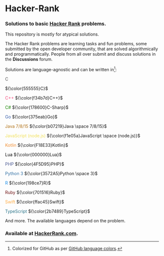 # Hacker-Rank

### Solutions to basic [Hacker Rank](https://www.hackerrank.com/) problems.

This repository is mostly for atypical solutions.

The Hacker Rank problems are learning tasks and fun problems, some submitted by the open developer community, that are solved algorithmically and programmatically.
People from all over submit and discuss solutions in the **Discussions** forum.

Solutions are language-agnostic and can be written in[^1]:

<span style="color:#555555">C</span>

${\color{555555}C}$

<span style="color:#f34b7d">C++</span>
${\color{f34b7d}C++}$

<span style="color:#178600">C#</span>
${\color{178600}C-Sharp}$

<span style="color:#375eab">Go</span>
${\color{375eab}Go}$

<span style="color:#b07219">Java 7/8/15</span>
${\color{b07219}Java \space 7/8/15}$

<span style="color:#f1e05a">JavaScript (node.js)</span>
${\color{f1e05a}JavaScript \space (node.js)}$

<span style="color:#F18E33">Kotlin</span>
${\color{F18E33}Kotlin}$

<span style="color:#000000">Lua</span>
${\color{000000}Lua}$

<span style="color:#4F5D95">PHP</span>
${\color{4F5D95}PHP}$

<span style="color:#3572A5">Python 3</span>
${\color{3572A5}Python \space 3}$

<span style="color:#198ce7">R</span>
${\color{198ce7}R}$

<span style="color:#701516">Ruby</span>
${\color{701516}Ruby}$

<span style="color:#ffac45">Swift</span>
${\color{ffac45}Swift}$

<span style="color:#2b7489">TypeScript</span>
${\color{2b7489}TypeScript}$

And more.
The available languages depend on the problem.

### **Available at [HackerRank.com](https://www.hackerrank.com/).**

[^1]: Colorized for GitHub as per [GitHub language colors](https://gist.github.com/robertpeteuil/bb2dc86f3b3e25d203664d61410bfa30#file-github-lang-colors-css).
